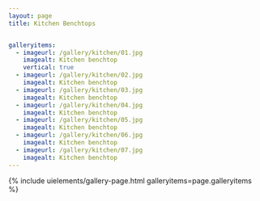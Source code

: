 ```yaml
---
layout: page
title: Kitchen Benchtops


galleryitems:
  - imageurl: /gallery/kitchen/01.jpg
    imagealt: Kitchen benchtop
    vertical: true
  - imageurl: /gallery/kitchen/02.jpg
    imagealt: Kitchen benchtop
  - imageurl: /gallery/kitchen/03.jpg
    imagealt: Kitchen benchtop
  - imageurl: /gallery/kitchen/04.jpg
    imagealt: Kitchen benchtop
  - imageurl: /gallery/kitchen/05.jpg
    imagealt: Kitchen benchtop
  - imageurl: /gallery/kitchen/06.jpg
    imagealt: Kitchen benchtop
  - imageurl: /gallery/kitchen/07.jpg
    imagealt: Kitchen benchtop
---
```


{% include uielements/gallery-page.html galleryitems=page.galleryitems %}
